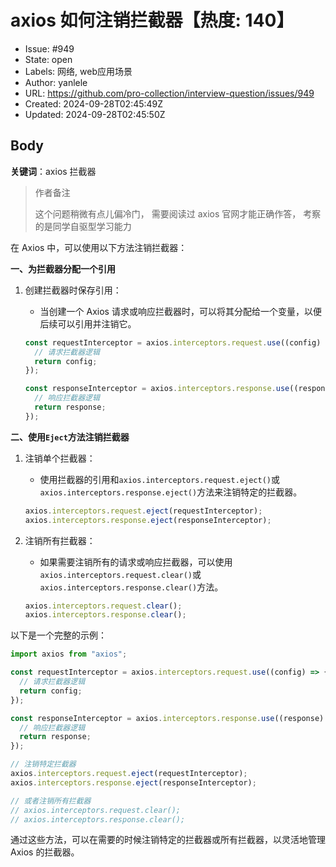 # axios 如何注销拦截器【热度: 140】

- Issue: #949
- State: open
- Labels: 网络, web应用场景
- Author: yanlele
- URL: https://github.com/pro-collection/interview-question/issues/949
- Created: 2024-09-28T02:45:49Z
- Updated: 2024-09-28T02:45:50Z

## Body

**关键词**：axios 拦截器

> 作者备注
>
> 这个问题稍微有点儿偏冷门， 需要阅读过 axios 官网才能正确作答， 考察的是同学自驱型学习能力

在 Axios 中，可以使用以下方法注销拦截器：

**一、为拦截器分配一个引用**

1. 创建拦截器时保存引用：

   - 当创建一个 Axios 请求或响应拦截器时，可以将其分配给一个变量，以便后续可以引用并注销它。

   ```javascript
   const requestInterceptor = axios.interceptors.request.use((config) => {
     // 请求拦截器逻辑
     return config;
   });

   const responseInterceptor = axios.interceptors.response.use((response) => {
     // 响应拦截器逻辑
     return response;
   });
   ```

**二、使用`Eject`方法注销拦截器**

1. 注销单个拦截器：

   - 使用拦截器的引用和`axios.interceptors.request.eject()`或`axios.interceptors.response.eject()`方法来注销特定的拦截器。

   ```javascript
   axios.interceptors.request.eject(requestInterceptor);
   axios.interceptors.response.eject(responseInterceptor);
   ```

2. 注销所有拦截器：
   - 如果需要注销所有的请求或响应拦截器，可以使用`axios.interceptors.request.clear()`或`axios.interceptors.response.clear()`方法。
   ```javascript
   axios.interceptors.request.clear();
   axios.interceptors.response.clear();
   ```

以下是一个完整的示例：

```javascript
import axios from "axios";

const requestInterceptor = axios.interceptors.request.use((config) => {
  // 请求拦截器逻辑
  return config;
});

const responseInterceptor = axios.interceptors.response.use((response) => {
  // 响应拦截器逻辑
  return response;
});

// 注销特定拦截器
axios.interceptors.request.eject(requestInterceptor);
axios.interceptors.response.eject(responseInterceptor);

// 或者注销所有拦截器
// axios.interceptors.request.clear();
// axios.interceptors.response.clear();
```

通过这些方法，可以在需要的时候注销特定的拦截器或所有拦截器，以灵活地管理 Axios 的拦截器。

